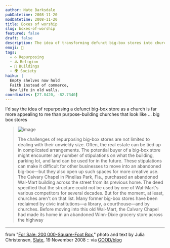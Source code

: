 ```yaml
---
author: Nate Barksdale
pubDatetime: 2008-11-20
modDatetime: 2008-11-20
title: Boxes of worship
slug: boxes-of-worship
featured: false
draft: false
description: The idea of transforming defunct big-box stores into churches offers a unique and creative reuse of space.
emoji: 🏬
tags:
  - ♻️ Repurposing
  - ⛪ Religion
  - 🏢 Buildings
  - 🌍 Society
haiku: |
  Empty shelves now hold  
  Faith instead of commerce,  
  New life in old walls.
coordinates: [27.8420, -82.7340]
---
```


I'd say the idea of repurposing a defunct big-box store as a church is far more appealing to me than purpose-building churches that look like ... big box stores

> ![image](http://culture-making.com/media/4_2_210.jpg)
>
> The challenges of repurposing big-box stores are not limited to dealing with their unwieldy size. Often, the real estate can be tied up in complicated arrangements. The potential buyer of a big-box store might encounter any number of stipulations on what the building, parking lot, and land can be used for in the future. These stipulations can make it difficult for other businesses to move into an abandoned big-box—but they also open up such spaces for more creative use. The Calvary Chapel in Pinellas Park, Fla., purchased an abandoned Wal-Mart building across the street from its previous home. The deed specified that the structure could not be used by one of Wal-Mart's various competitors for several decades. But for the moment, at least, churches aren't on that list. Many former big-box stores have been reclaimed by civic institutions—a library, a courthouse—and by churches. Before moving into this old Wal-Mart, the Calvary Chapel had made its home in an abandoned Winn-Dixie grocery store across the highway

---

from "[For Sale: 200,000-Square-Foot Box](http://web.archive.org/web/20100113155110/http://www.slate.com:80/id/2204599/slideshow/2204910/fs/0/entry/2204914)," photo and text by Julia Christensen, [Slate](http://web.archive.org/web/20100113155110/http://www.slate.com:80/id/2204599/slideshow/2204910/fs/0/entry/2204914), 19 November 2008 :: via [GOOD/blog](http://web.archive.org/web/20241103220221/https://www.good.is:443/?p=13499)
